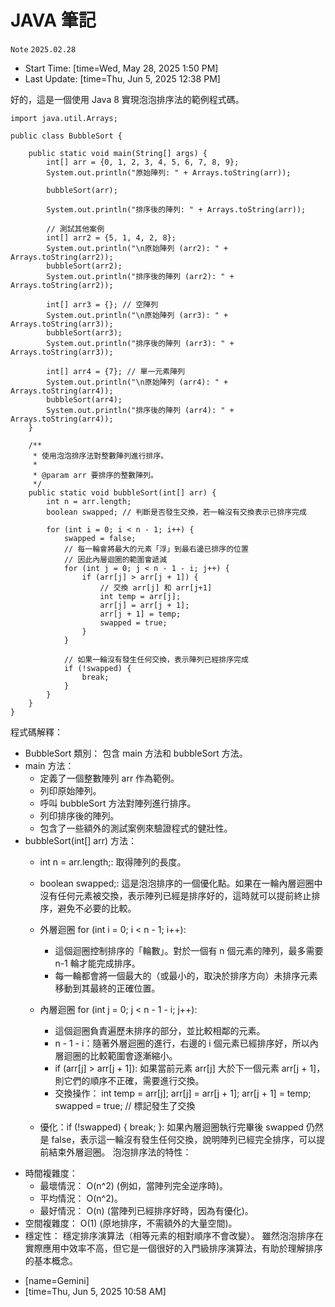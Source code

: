 # JAVA 筆記

`Note` `2025.02.28`

 - Start Time: [time=Wed, May 28, 2025 1:50 PM]
 - Last Update: [time=Thu, Jun 5, 2025 12:38 PM]

好的，這是一個使用 Java 8 實現泡泡排序法的範例程式碼。

```java=
import java.util.Arrays;

public class BubbleSort {

    public static void main(String[] args) {
        int[] arr = {0, 1, 2, 3, 4, 5, 6, 7, 8, 9};
        System.out.println("原始陣列: " + Arrays.toString(arr));

        bubbleSort(arr);

        System.out.println("排序後的陣列: " + Arrays.toString(arr));

        // 測試其他案例
        int[] arr2 = {5, 1, 4, 2, 8};
        System.out.println("\n原始陣列 (arr2): " + Arrays.toString(arr2));
        bubbleSort(arr2);
        System.out.println("排序後的陣列 (arr2): " + Arrays.toString(arr2));

        int[] arr3 = {}; // 空陣列
        System.out.println("\n原始陣列 (arr3): " + Arrays.toString(arr3));
        bubbleSort(arr3);
        System.out.println("排序後的陣列 (arr3): " + Arrays.toString(arr3));

        int[] arr4 = {7}; // 單一元素陣列
        System.out.println("\n原始陣列 (arr4): " + Arrays.toString(arr4));
        bubbleSort(arr4);
        System.out.println("排序後的陣列 (arr4): " + Arrays.toString(arr4));
    }

    /**
     * 使用泡泡排序法對整數陣列進行排序。
     *
     * @param arr 要排序的整數陣列。
     */
    public static void bubbleSort(int[] arr) {
        int n = arr.length;
        boolean swapped; // 判斷是否發生交換，若一輪沒有交換表示已排序完成

        for (int i = 0; i < n - 1; i++) {
            swapped = false;
            // 每一輪會將最大的元素「浮」到最右邊已排序的位置
            // 因此內層迴圈的範圍會遞減
            for (int j = 0; j < n - 1 - i; j++) {
                if (arr[j] > arr[j + 1]) {
                    // 交換 arr[j] 和 arr[j+1]
                    int temp = arr[j];
                    arr[j] = arr[j + 1];
                    arr[j + 1] = temp;
                    swapped = true;
                }
            }

            // 如果一輪沒有發生任何交換，表示陣列已經排序完成
            if (!swapped) {
                break;
            }
        }
    }
}
```

程式碼解釋：
 * BubbleSort 類別： 包含 main 方法和 bubbleSort 方法。
 * main 方法：
   * 定義了一個整數陣列 arr 作為範例。
   * 列印原始陣列。
   * 呼叫 bubbleSort 方法對陣列進行排序。
   * 列印排序後的陣列。
   * 包含了一些額外的測試案例來驗證程式的健壯性。
 * bubbleSort(int[] arr) 方法：
   * int n = arr.length;: 取得陣列的長度。
   * boolean swapped;: 這是泡泡排序的一個優化點。如果在一輪內層迴圈中沒有任何元素被交換，表示陣列已經是排序好的，這時就可以提前終止排序，避免不必要的比較。
   * 外層迴圈 for (int i = 0; i < n - 1; i++):
     * 這個迴圈控制排序的「輪數」。對於一個有 n 個元素的陣列，最多需要 n-1 輪才能完成排序。
     * 每一輪都會將一個最大的（或最小的，取決於排序方向）未排序元素移動到其最終的正確位置。
   * 內層迴圈 for (int j = 0; j < n - 1 - i; j++):
     * 這個迴圈負責遍歷未排序的部分，並比較相鄰的元素。
     * n - 1 - i：隨著外層迴圈的進行，右邊的 i 個元素已經排序好，所以內層迴圈的比較範圍會逐漸縮小。
     * if (arr[j] > arr[j + 1]): 如果當前元素 arr[j] 大於下一個元素 arr[j + 1]，則它們的順序不正確，需要進行交換。
     * 交換操作：
       int temp = arr[j];
arr[j] = arr[j + 1];
arr[j + 1] = temp;
swapped = true; // 標記發生了交換

   * 優化：if (!swapped) { break; }: 如果內層迴圈執行完畢後 swapped 仍然是 false，表示這一輪沒有發生任何交換，說明陣列已經完全排序，可以提前結束外層迴圈。
泡泡排序法的特性：
 * 時間複雜度：
   * 最壞情況： O(n^2) (例如，當陣列完全逆序時)。
   * 平均情況： O(n^2)。
   * 最好情況： O(n) (當陣列已經排序好時，因為有優化)。
 * 空間複雜度： O(1) (原地排序，不需額外的大量空間)。
 * 穩定性： 穩定排序演算法（相等元素的相對順序不會改變）。
雖然泡泡排序在實際應用中效率不高，但它是一個很好的入門級排序演算法，有助於理解排序的基本概念。

- [name=Gemini]
- [time=Thu, Jun 5, 2025 10:58 AM]